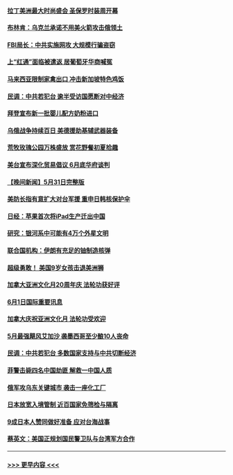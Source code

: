#### [拉丁美洲最大时尚盛会 圣保罗时装周开幕](../pages/prog202/a103444486.md?t=06020950) 
#### [布林肯：乌克兰承诺不用美火箭攻击俄领土](../pages/prog202/a103444313.md?t=06020950) 
#### [FBI局长：中共实施网攻 大规模行骗盗窃](../pages/prog202/a103444393.md?t=06020950) 
#### [上“红通”面临被遣返 居葡萄牙华商喊冤](../pages/prog202/a103444330.md?t=06020950) 
#### [马来西亚限制家禽出口 冲击新加坡特色鸡饭](../pages/prog202/a103444244.md?t=06020950) 
#### [民调：中共若犯台 逾半受访国愿断对中经济](../pages/prog202/a103444240.md?t=06020950) 
#### [拜登宣布新一批婴儿配方奶粉进口](../pages/prog202/a103444175.md?t=06020950) 
#### [乌俄战争持续百日 美德援助基辅武器装备](../pages/prog202/a103444241.md?t=06020950) 
#### [荒牧玫瑰公园万株盛放 赏花野餐初夏拾趣](../pages/prog202/a103444248.md?t=06020950) 
#### [美台宣布深化贸易倡议 6月底华府谈判](../pages/prog202/a103444116.md?t=06020950) 
#### [【晚间新闻】5月31日完整版](../pages/prog202/a103443598.md?t=06020950) 
#### [美防长指有意扩大对台军援 重申日韩核保护伞](../pages/prog202/a103444072.md?t=06020950) 
#### [日经：苹果首次将iPad生产迁出中国](../pages/prog202/a103444044.md?t=06020950) 
#### [研究：银河系中可能有4万个外星文明](../pages/prog202/a103443892.md?t=06020950) 
#### [联合国机构：伊朗有充足的铀制造核弹](../pages/prog202/a103443909.md?t=06020950) 
#### [超级勇敢！ 美国9岁女孩击退美洲狮](../pages/prog202/a103443900.md?t=06020950) 
#### [加拿大亚洲文化月20周年庆 法轮功获好评](../pages/prog202/a103443870.md?t=06020950) 
#### [6月1日国际重要讯息](../pages/prog202/a103443861.md?t=06020950) 
#### [加拿大庆祝亚洲文化月 法轮功受欢迎](../pages/prog202/a103443127.md?t=06020950) 
#### [5月最强飓风艾加沙 袭墨西哥至少酿10人丧命](../pages/prog202/a103443829.md?t=06020950) 
#### [民调：中共若犯台 多数国家支持与中共切断经济](../pages/prog202/a103443805.md?t=06020950) 
#### [菲警击毙四名中国劫匪 解救一中国人质](../pages/prog202/a103443783.md?t=06020950) 
#### [俄军攻乌东关键城市 袭击一座化工厂](../pages/prog202/a103443761.md?t=06020950) 
#### [日本放宽入境管制 近百国家免筛检与隔离](../pages/prog202/a103443636.md?t=06020950) 
#### [9成日本人赞同做好准备 应对台海战事](../pages/prog202/a103443635.md?t=06020950) 
#### [蔡英文：美国正规划国民警卫队与台湾军方合作](../pages/prog202/a103443545.md?t=06020950) 

----
#### [ >>> 更早内容 <<< ](../indexes/prog202-earlier.md)

